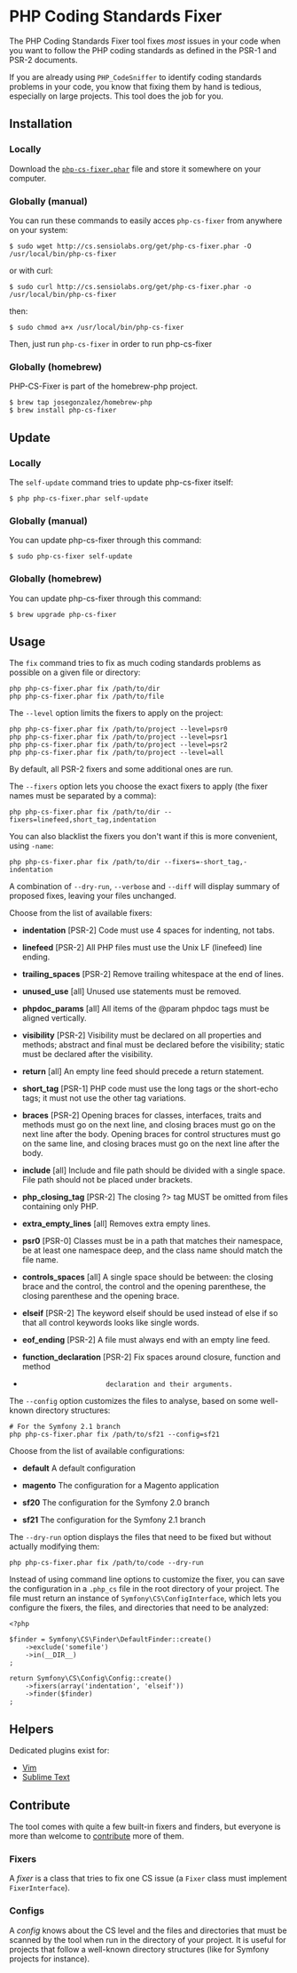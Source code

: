 PHP Coding Standards Fixer
==========================

The PHP Coding Standards Fixer tool fixes *most* issues in your code when you
want to follow the PHP coding standards as defined in the PSR-1 and PSR-2
documents.

If you are already using `PHP_CodeSniffer` to identify coding standards
problems in your code, you know that fixing them by hand is tedious,
especially on large projects. This tool does the job for you.

Installation
------------

### Locally

Download the
[`php-cs-fixer.phar`](http://cs.sensiolabs.org/get/php-cs-fixer.phar) file and
store it somewhere on your computer.

### Globally (manual)

You can run these commands to easily acces `php-cs-fixer` from anywhere on your system:

    $ sudo wget http://cs.sensiolabs.org/get/php-cs-fixer.phar -O /usr/local/bin/php-cs-fixer

or with curl:

    $ sudo curl http://cs.sensiolabs.org/get/php-cs-fixer.phar -o /usr/local/bin/php-cs-fixer

then:

    $ sudo chmod a+x /usr/local/bin/php-cs-fixer

Then, just run `php-cs-fixer` in order to run php-cs-fixer

### Globally (homebrew)

PHP-CS-Fixer is part of the homebrew-php project.

    $ brew tap josegonzalez/homebrew-php
    $ brew install php-cs-fixer

Update
------

### Locally

The `self-update` command tries to update php-cs-fixer itself:

    $ php php-cs-fixer.phar self-update

### Globally (manual)

You can update php-cs-fixer through this command:

    $ sudo php-cs-fixer self-update

### Globally (homebrew)

You can update php-cs-fixer through this command:

    $ brew upgrade php-cs-fixer

Usage
-----

The `fix` command tries to fix as much coding standards
problems as possible on a given file or directory:

    php php-cs-fixer.phar fix /path/to/dir
    php php-cs-fixer.phar fix /path/to/file

The `--level` option limits the fixers to apply on the
project:

    php php-cs-fixer.phar fix /path/to/project --level=psr0
    php php-cs-fixer.phar fix /path/to/project --level=psr1
    php php-cs-fixer.phar fix /path/to/project --level=psr2
    php php-cs-fixer.phar fix /path/to/project --level=all

By default, all PSR-2 fixers and some additional ones are run.

The `--fixers` option lets you choose the exact fixers to
apply (the fixer names must be separated by a comma):

    php php-cs-fixer.phar fix /path/to/dir --fixers=linefeed,short_tag,indentation

You can also blacklist the fixers you don't want if this is more convenient,
using `-name`:

    php php-cs-fixer.phar fix /path/to/dir --fixers=-short_tag,-indentation

A combination of `--dry-run`, `--verbose` and `--diff` will
display summary of proposed fixes, leaving your files unchanged.

Choose from the list of available fixers:

 * **indentation**          [PSR-2] Code must use 4 spaces for indenting, not tabs.

 * **linefeed**             [PSR-2] All PHP files must use the Unix LF (linefeed)
                     line ending.

 * **trailing_spaces**      [PSR-2] Remove trailing whitespace at the end of lines.

 * **unused_use**           [all] Unused use statements must be removed.

 * **phpdoc_params**        [all] All items of the @param phpdoc tags must be
                     aligned vertically.

 * **visibility**           [PSR-2] Visibility must be declared on all properties
                     and methods; abstract and final must be declared before
                     the visibility; static must be declared after the
                     visibility.

 * **return**               [all] An empty line feed should precede a return
                     statement.

 * **short_tag**            [PSR-1] PHP code must use the long <?php ?> tags or the
                     short-echo <?= ?> tags; it must not use the other tag
                     variations.

 * **braces**               [PSR-2] Opening braces for classes, interfaces, traits
                     and methods must go on the next line, and closing
                     braces must go on the next line after the body. Opening
                     braces for control structures must go on the same line,
                     and closing braces must go on the next line after the
                     body.

 * **include**              [all] Include and file path should be divided with a
                     single space. File path should not be placed under
                     brackets.

 * **php_closing_tag**      [PSR-2] The closing ?> tag MUST be omitted from files
                     containing only PHP.

 * **extra_empty_lines**    [all] Removes extra empty lines.

 * **psr0**                 [PSR-0] Classes must be in a path that matches their
                     namespace, be at least one namespace deep, and the
                     class name should match the file name.

 * **controls_spaces**      [all] A single space should be between: the closing
                     brace and the control, the control and the opening
                     parenthese, the closing parenthese and the opening
                     brace.

 * **elseif**               [PSR-2] The keyword elseif should be used instead of
                     else if so that all control keywords looks like single
                     words.

 * **eof_ending**           [PSR-2] A file must always end with an empty line feed.

 * **function_declaration** [PSR-2] Fix spaces around closure, function and method
 *                          declaration and their arguments.

The `--config` option customizes the files to analyse, based
on some well-known directory structures:

    # For the Symfony 2.1 branch
    php php-cs-fixer.phar fix /path/to/sf21 --config=sf21

Choose from the list of available configurations:

 * **default** A default configuration

 * **magento** The configuration for a Magento application

 * **sf20**    The configuration for the Symfony 2.0 branch

 * **sf21**    The configuration for the Symfony 2.1 branch

The `--dry-run` option displays the files that need to be
fixed but without actually modifying them:

    php php-cs-fixer.phar fix /path/to/code --dry-run

Instead of using command line options to customize the fixer, you can save the
configuration in a `.php_cs` file in the root directory of
your project. The file must return an instance of
`Symfony\CS\ConfigInterface`, which lets you configure the fixers, the files,
and directories that need to be analyzed:

    <?php

    $finder = Symfony\CS\Finder\DefaultFinder::create()
        ->exclude('somefile')
        ->in(__DIR__)
    ;

    return Symfony\CS\Config\Config::create()
        ->fixers(array('indentation', 'elseif'))
        ->finder($finder)
    ;

Helpers
-------

Dedicated plugins exist for:

* [Vim](https://github.com/stephpy/vim-php-cs-fixer)
* [Sublime Text](https://github.com/benmatselby/sublime-phpcs)

Contribute
----------

The tool comes with quite a few built-in fixers and finders, but everyone is
more than welcome to [contribute](https://github.com/fabpot/php-cs-fixer) more
of them.

### Fixers

A *fixer* is a class that tries to fix one CS issue (a `Fixer` class must
implement `FixerInterface`).

### Configs

A *config* knows about the CS level and the files and directories that must be
scanned by the tool when run in the directory of your project. It is useful
for projects that follow a well-known directory structures (like for Symfony
projects for instance).
